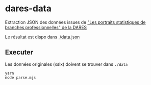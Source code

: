 # dares-data

Extraction JSON des données issues de ["Les portraits statistiques de branches professionnelles" de la DARES](https://dares.travail-emploi.gouv.fr/donnees/les-portraits-statistiques-de-branches-professionnelles)

Le résultat est dispo dans [./data.json](./data.json)

## Executer

Les données originales (xslx) doivent se trouver dans `./data`

```
yarn
node parse.mjs
```
